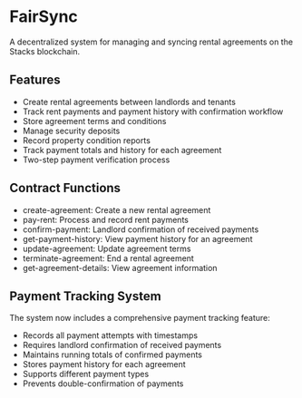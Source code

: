 # FairSync

A decentralized system for managing and syncing rental agreements on the Stacks blockchain.

## Features
- Create rental agreements between landlords and tenants
- Track rent payments and payment history with confirmation workflow
- Store agreement terms and conditions
- Manage security deposits
- Record property condition reports
- Track payment totals and history for each agreement
- Two-step payment verification process

## Contract Functions
- create-agreement: Create a new rental agreement
- pay-rent: Process and record rent payments
- confirm-payment: Landlord confirmation of received payments
- get-payment-history: View payment history for an agreement
- update-agreement: Update agreement terms
- terminate-agreement: End a rental agreement
- get-agreement-details: View agreement information

## Payment Tracking System
The system now includes a comprehensive payment tracking feature:
- Records all payment attempts with timestamps
- Requires landlord confirmation of received payments
- Maintains running totals of confirmed payments
- Stores payment history for each agreement
- Supports different payment types
- Prevents double-confirmation of payments

